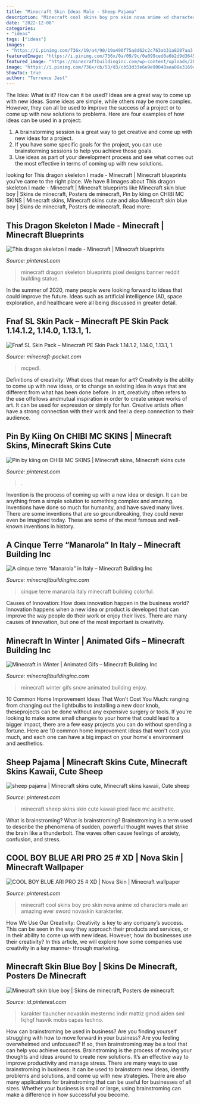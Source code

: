 ```yaml
---
title: "Minecraft Skin Ideas Male - Sheep Pajama"
description: "Minecraft cool skins boy pro skin nova anime xd characters male ari amazing ever sword novaskin karakterler"
date: "2022-12-08"
categories:
- "ideas"
tags: ["ideas"]
images:
- "https://i.pinimg.com/736x/19/a4/90/19a490f75a8d62c2c763ab31a8207aa3.jpg"
featuredImage: "https://i.pinimg.com/736x/0a/09/9c/0a099ced0a6b2d9d36456c29369b77ae.jpg"
featured_image: "https://minecraftbuildinginc.com/wp-content/uploads/2014/01/Minecraft-building-winter-snow-blizard-gif.gif"
image: "https://i.pinimg.com/736x/cb/53/d3/cb53d33e6e9e90048aea08e31694c102.jpg"
ShowToc: true
author: "Terrence Jast"
---
```



The Idea: What is it? How can it be used?
Ideas are a great way to come up with new ideas. Some ideas are simple, while others may be more complex. However, they can all be used to improve the success of a project or to come up with new solutions to problems. Here are four examples of how ideas can be used in a project: 
1. A brainstorming session is a great way to get creative and come up with new ideas for a project.
2. If you have some specific goals for the project, you can use brainstorming sessions to help you achieve those goals.
3. Use ideas as part of your development process and see what comes out the most effective in terms of coming up with new solutions.

	

		
looking for This dragon skeleton I made - Minecraft | Minecraft blueprints you've came to the right place. We have 8 Images about This dragon skeleton I made - Minecraft | Minecraft blueprints like Minecraft skin blue boy | Skins de minecraft, Posters de minecraft, Pin by kiing on CHIBI MC SKINS | Minecraft skins, Minecraft skins cute and also Minecraft skin blue boy | Skins de minecraft, Posters de minecraft. Read more:
		
    
## This Dragon Skeleton I Made - Minecraft | Minecraft Blueprints

<img loading=lazy src="https://i.pinimg.com/736x/19/a4/90/19a490f75a8d62c2c763ab31a8207aa3.jpg" onerror="this.onerror=null;this.src='https://tse3.mm.bing.net/th?id=OIP.hPn4l6bzgUwNWRdF27bNlQHaHa&amp;pid=15.1';" alt="This dragon skeleton I made - Minecraft | Minecraft blueprints">

_Source: pinterest.com_

>minecraft dragon skeleton blueprints pixel designs banner reddit building statue. 

	

In the summer of 2020, many people were looking forward to ideas that could improve the future. Ideas such as artificial intelligence (AI), space exploration, and healthcare were all being discussed in greater detail. 

    
## Fnaf SL Skin Pack – Minecraft PE Skin Pack 1.14.1.2, 1.14.0, 1.13.1, 1.

<img loading=lazy src="https://minecraft-pocket.com/uploads/posts/2019-12/1575879552_fnaf-sl_4.png" onerror="this.onerror=null;this.src='https://tse4.mm.bing.net/th?id=OIP.Icz3aBU2k38XF5kG_GgPrQHaCc&amp;pid=15.1';" alt="Fnaf SL Skin Pack – Minecraft PE Skin Pack 1.14.1.2, 1.14.0, 1.13.1, 1.">

_Source: minecraft-pocket.com_

>mcpedl. 

	

Definitions of creativity: What does that mean for art?
Creativity is the ability to come up with new ideas, or to change an existing idea in ways that are different from what has been done before. In art, creativity often refers to the use offellows andmutual inspiration in order to create unique works of art. It can be used for expression or simply for fun. Creative artists often have a strong connection with their work and feel a deep connection to their audience.

    
## Pin By Kiing On CHIBI MC SKINS | Minecraft Skins, Minecraft Skins Cute

<img loading=lazy src="https://i.pinimg.com/736x/0f/78/d4/0f78d4d07b913cb5d05a2076b8963d71.jpg" onerror="this.onerror=null;this.src='https://tse3.mm.bing.net/th?id=OIP.dTQlqOMduuoK8O6ibK0IiQHaLK&amp;pid=15.1';" alt="Pin by kiing on CHIBI MC SKINS | Minecraft skins, Minecraft skins cute">

_Source: pinterest.com_

>. 

	

Invention is the process of coming up with a new idea or design. It can be anything from a simple solution to something complex and amazing. Inventions have done so much for humanity, and have saved many lives. There are some inventions that are so groundbreaking, they could never even be imagined today. These are some of the most famous and well-known inventions in history.

    
## A Cinque Terre “Manarola” In Italy – Minecraft Building Inc

<img loading=lazy src="http://minecraftbuildinginc.com/wp-content/uploads/2015/04/A-cinque-terre-Manarola-in-Italy-minecraft-colorful-city-building-plans-10.jpg" onerror="this.onerror=null;this.src='https://tse3.mm.bing.net/th?id=OIP.0Kopxd2bVXlUV9Ou7PzVFgHaET&amp;pid=15.1';" alt="A cinque terre “Manarola” in Italy – Minecraft Building Inc">

_Source: minecraftbuildinginc.com_

>cinque terre manarola italy minecraft building colorful. 

	

Causes of Innovation: How does innovation happen in the business world?
Innovation happens when a new idea or product is developed that can improve the way people do their work or enjoy their lives. There are many causes of innovation, but one of the most important is creativity.

    
## Minecraft In Winter | Animated Gifs – Minecraft Building Inc

<img loading=lazy src="https://minecraftbuildinginc.com/wp-content/uploads/2014/01/Minecraft-building-winter-snow-blizard-gif.gif" onerror="this.onerror=null;this.src='https://tse2.mm.bing.net/th?id=OIP.Hm45HAfWQr2lQej1EGRu1QHaJ4&amp;pid=15.1';" alt="Minecraft in Winter | Animated Gifs – Minecraft Building Inc">

_Source: minecraftbuildinginc.com_

>minecraft winter gifs snow animated building enjoy. 

	

10 Common Home Improvement Ideas That Won’t Cost You Much: ranging from changing out the lightbulbs to installing a new door knob, theseprojects can be done without any expensive surgery or tools.
If you're looking to make some small changes to your home that could lead to a bigger impact, there are a few easy projects you can do without spending a fortune. Here are 10 common home improvement ideas that won't cost you much, and each one can have a big impact on your home's environment and aesthetics.

    
## Sheep Pajama | Minecraft Skins Cute, Minecraft Skins Kawaii, Cute Sheep

<img loading=lazy src="https://i.pinimg.com/736x/0a/09/9c/0a099ced0a6b2d9d36456c29369b77ae.jpg" onerror="this.onerror=null;this.src='https://tse2.mm.bing.net/th?id=OIP.VyVrqfcNe8tbYUrjOBGZygAAAA&amp;pid=15.1';" alt="sheep pajama | Minecraft skins cute, Minecraft skins kawaii, Cute sheep">

_Source: pinterest.com_

>minecraft sheep skins skin cute kawaii pixel face mc aesthetic. 

	

What is brainstroming?
What is brainstroming? Brainstroming is a term used to describe the phenomena of sudden, powerful thought waves that strike the brain like a thunderbolt. The waves often cause feelings of anxiety, confusion, and stress.

    
## COOL BOY BLUE ARI PRO 25 # XD | Nova Skin | Minecraft Wallpaper

<img loading=lazy src="https://i.pinimg.com/736x/e8/a8/ea/e8a8ead11b868f4d83ed018b090d98ea.jpg" onerror="this.onerror=null;this.src='https://tse1.mm.bing.net/th?id=OIP.BcfFMrU4GrL26FY9g-tThAAAAA&amp;pid=15.1';" alt="COOL BOY BLUE ARI PRO 25 # XD | Nova Skin | Minecraft wallpaper">

_Source: pinterest.com_

>minecraft cool skins boy pro skin nova anime xd characters male ari amazing ever sword novaskin karakterler. 

	

How We Use Our Creativity:
Creativity is key to any company’s success. This can be seen in the way they approach their products and services, or in their ability to come up with new ideas. However, how do businesses use their creativity? In this article, we will explore how some companies use creativity in a key manner- through marketing.

    
## Minecraft Skin Blue Boy | Skins De Minecraft, Posters De Minecraft

<img loading=lazy src="https://i.pinimg.com/736x/cb/53/d3/cb53d33e6e9e90048aea08e31694c102.jpg" onerror="this.onerror=null;this.src='https://tse2.mm.bing.net/th?id=OIP.IAzZOCOG-zmSePU1L3nRdgAAAA&amp;pid=15.1';" alt="Minecraft skin blue boy | Skins de minecraft, Posters de minecraft">

_Source: id.pinterest.com_

>karakter tlauncher novaskin mestermc indir mattiz gmod aiden sml lkjhgf hasvik mobs capas techno. 

	

How can brainstroming be used in business?
Are you finding yourself struggling with how to move forward in your business? Are you feeling overwhelmed and unfocused? If so, then brainstroming may be a tool that can help you achieve success. Brainstroming is the process of moving your thoughts and ideas around to create new solutions. It’s an effective way to improve productivity and manage stress.
There are many ways to use brainstroming in business. It can be used to brainstorm new ideas, identify problems and solutions, and come up with new strategies. There are also many applications for brainstroming that can be useful for businesses of all sizes. Whether your business is small or large, using brainstroming can make a difference in how successful you become.

